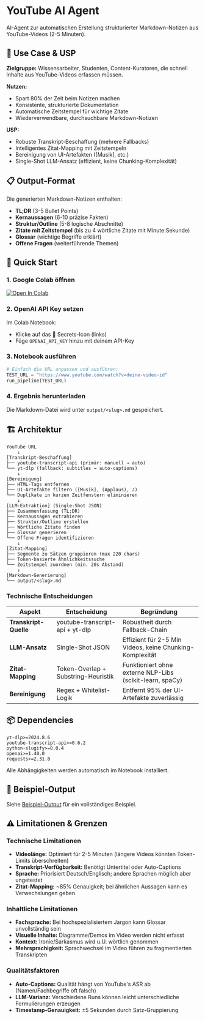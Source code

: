 # YouTube AI Agent

AI-Agent zur automatischen Erstellung strukturierter Markdown-Notizen aus YouTube-Videos (2-5 Minuten).

## 🎯 Use Case & USP

**Zielgruppe:** Wissensarbeiter, Studenten, Content-Kuratoren, die schnell Inhalte aus YouTube-Videos erfassen müssen.

**Nutzen:**
- Spart 80% der Zeit beim Notizen machen
- Konsistente, strukturierte Dokumentation
- Automatische Zeitstempel für wichtige Zitate
- Wiederverwendbare, durchsuchbare Markdown-Notizen

**USP:**
- Robuste Transkript-Beschaffung (mehrere Fallbacks)
- Intelligentes Zitat-Mapping mit Zeitstempeln
- Bereinigung von UI-Artefakten ([Musik], etc.)
- Single-Shot LLM-Ansatz (effizient, keine Chunking-Komplexität)

## 📋 Output-Format

Die generierten Markdown-Notizen enthalten:

- **TL;DR** (3-5 Bullet Points)
- **Kernaussagen** (6-10 präzise Fakten)
- **Struktur/Outline** (5-8 logische Abschnitte)
- **Zitate mit Zeitstempel** (bis zu 4 wörtliche Zitate mit Minute:Sekunde)
- **Glossar** (wichtige Begriffe erklärt)
- **Offene Fragen** (weiterführende Themen)

## 🚀 Quick Start

### 1. Google Colab öffnen

[![Open In Colab](https://colab.research.google.com/assets/colab-badge.svg)](https://colab.research.google.com/github/RumiSepantaAi/youtube-agent/blob/main/notebook.ipynb)

### 2. OpenAI API Key setzen

Im Colab Notebook:
- Klicke auf das 🔑 Secrets-Icon (links)
- Füge `OPENAI_API_KEY` hinzu mit deinem API-Key

### 3. Notebook ausführen
```python
# Einfach die URL anpassen und ausführen:
TEST_URL = "https://www.youtube.com/watch?v=deine-video-id"
run_pipeline(TEST_URL)
```

### 4. Ergebnis herunterladen

Die Markdown-Datei wird unter `output/<slug>.md` gespeichert.

## 🏗️ Architektur
```
YouTube URL
    ↓
[Transkript-Beschaffung]
├── youtube-transcript-api (primär: manuell → auto)
└── yt-dlp (fallback: subtitles → auto-captions)
    ↓
[Bereinigung]
├── HTML-Tags entfernen
├── UI-Artefakte filtern ([Musik], (Applaus), ♪)
└── Duplikate in kurzen Zeitfenstern eliminieren
    ↓
[LLM-Extraktion] (Single-Shot JSON)
├── Zusammenfassung (TL;DR)
├── Kernaussagen extrahieren
├── Struktur/Outline erstellen
├── Wörtliche Zitate finden
├── Glossar generieren
└── Offene Fragen identifizieren
    ↓
[Zitat-Mapping]
├── Segmente zu Sätzen gruppieren (max 220 chars)
├── Token-basierte Ähnlichkeitssuche
└── Zeitstempel zuordnen (min. 20s Abstand)
    ↓
[Markdown-Generierung]
└── output/<slug>.md
```

### Technische Entscheidungen

| Aspekt | Entscheidung | Begründung |
|--------|--------------|------------|
| **Transkript-Quelle** | youtube-transcript-api + yt-dlp | Robustheit durch Fallback-Chain |
| **LLM-Ansatz** | Single-Shot JSON | Effizient für 2-5 Min Videos, keine Chunking-Komplexität |
| **Zitat-Mapping** | Token-Overlap + Substring-Heuristik | Funktioniert ohne externe NLP-Libs (scikit-learn, spaCy) |
| **Bereinigung** | Regex + Whitelist-Logik | Entfernt 95% der UI-Artefakte zuverlässig |

## 📦 Dependencies
```
yt-dlp>=2024.8.6
youtube-transcript-api>=0.6.2
python-slugify>=8.0.4
openai>=1.40.0
requests>=2.31.0
```

Alle Abhängigkeiten werden automatisch im Notebook installiert.

## 🧪 Beispiel-Output

Siehe [Beispiel-Output](examples/example_output.md) für ein vollständiges Beispiel.


## ⚠️ Limitationen & Grenzen

### Technische Limitationen
- **Videolänge:** Optimiert für 2-5 Minuten (längere Videos könnten Token-Limits überschreiten)
- **Transkript-Verfügbarkeit:** Benötigt Untertitel oder Auto-Captions
- **Sprache:** Priorisiert Deutsch/Englisch; andere Sprachen möglich aber ungetestet
- **Zitat-Mapping:** ~85% Genauigkeit; bei ähnlichen Aussagen kann es Verwechslungen geben

### Inhaltliche Limitationen
- **Fachsprache:** Bei hochspezialisiertem Jargon kann Glossar unvollständig sein
- **Visuelle Inhalte:** Diagramme/Demos im Video werden nicht erfasst
- **Kontext:** Ironie/Sarkasmus wird u.U. wörtlich genommen
- **Mehrsprachigkeit:** Sprachwechsel im Video führen zu fragmentierten Transkripten

### Qualitätsfaktoren
- **Auto-Captions:** Qualität hängt von YouTube's ASR ab (Namen/Fachbegriffe oft falsch)
- **LLM-Varianz:** Verschiedene Runs können leicht unterschiedliche Formulierungen erzeugen
- **Timestamp-Genauigkeit:** ±5 Sekunden durch Satz-Gruppierung


